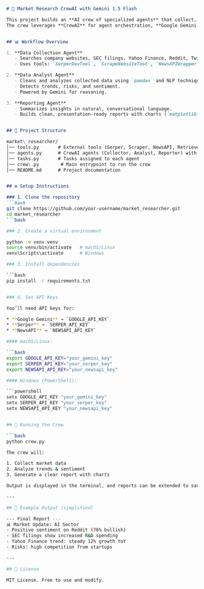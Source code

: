 
```markdown
# 🚀 Market Research CrewAI with Gemini 1.5 Flash

This project builds an **AI crew of specialized agents** that collect, analyze, and report on the latest market data.  
The crew leverages **CrewAI** for agent orchestration, **Google Gemini 1.5 Flash** as the LLM, and external tools like **Serper, NewsAPI, and web scrapers** to provide real-time insights.  


## 📊 Workflow Overview

1. **Data Collection Agent**  
   - Searches company websites, SEC filings, Yahoo Finance, Reddit, Twitter, and news sources.  
   - Uses tools: `SerperDevTool`, `ScrapeWebsiteTool`, `NewsAPIWrapper`, `WebResearchRetriever`.  

2. **Data Analyst Agent**  
   - Cleans and analyzes collected data using `pandas` and NLP techniques.  
   - Detects trends, risks, and sentiment.  
   - Powered by Gemini for reasoning.  

3. **Reporting Agent**  
   - Summarizes insights in natural, conversational language.  
   - Builds clean, presentation-ready reports with charts (`matplotlib`/`plotly`).  


## 📂 Project Structure

market\_researcher/
│── tools.py       # External tools (Serper, Scraper, NewsAPI, Retriever)
│── agents.py      # CrewAI agents (Collector, Analyst, Reporter) with Gemini LLM
│── tasks.py       # Tasks assigned to each agent
│── crew\.py        # Main entrypoint to run the crew
│── README.md      # Project documentation


## ⚙️ Setup Instructions

### 1. Clone the repository
```bash
git clone https://github.com/your-username/market_researcher.git
cd market_researcher
```bash

### 2. Create a virtual environment

python -m venv venv
source venv/bin/activate   # macOS/Linux
venv\Scripts\activate      # Windows

### 3. Install dependencies

```bash
pip install -r requirements.txt


### 4. Set API Keys

You’ll need API keys for:

* **Google Gemini** → `GOOGLE_API_KEY`
* **Serper** → `SERPER_API_KEY`
* **NewsAPI** → `NEWSAPI_API_KEY`

#### macOS/Linux:

```bash
export GOOGLE_API_KEY="your_gemini_key"
export SERPER_API_KEY="your_serper_key"
export NEWSAPI_API_KEY="your_newsapi_key"

#### Windows (PowerShell):

```powershell
setx GOOGLE_API_KEY "your_gemini_key"
setx SERPER_API_KEY "your_serper_key"
setx NEWSAPI_API_KEY "your_newsapi_key"


## 🚀 Running the Crew

```bash
python crew.py

The crew will:

1. Collect market data
2. Analyze trends & sentiment
3. Generate a clear report with charts

Output is displayed in the terminal, and reports can be extended to save as PDF/HTML.

---

## 📌 Example Output (simplified)

--- Final Report ---
📊 Market Update: AI Sector
- Positive sentiment on Reddit (76% bullish)
- SEC filings show increased R&D spending
- Yahoo Finance trend: steady 12% growth YoY
- Risks: high competition from startups

---

## 📜 License

MIT License. Free to use and modify.
```

